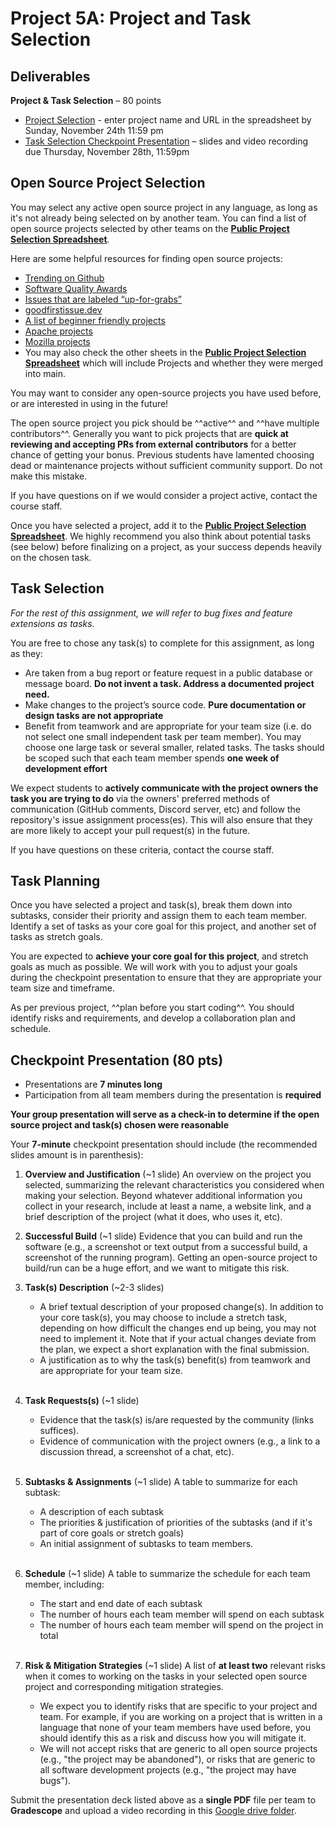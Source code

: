 # Project 5A: Project and Task Selection

## Deliverables

**Project & Task Selection** – 80 points

- [Project Selection](#open-source-project-selection) - enter project name and URL in the spreadsheet by  Sunday, November 24th 11:59 pm
- [Task Selection Checkpoint Presentation](#checkpoint-presentation-80-pts) – slides and video recording due Thursday, November 28th, 11:59pm


## Open Source Project Selection

You may select any active open source project in any language, as long as it's not already being selected on by another team. You can find a list of open source projects selected by other teams on the **[Public Project Selection Spreadsheet](https://docs.google.com/spreadsheets/d/1ZwGCx7GtnCX1jFxbRtYVSQ1efwPa_jr3fs70z3Q6Uu0/edit?usp=sharing)**.

Here are some helpful resources for finding open source projects:

- [Trending on Github](https://github.com/trending)
- [Software Quality Awards](https://www.yegor256.com/award.html)
- [Issues that are labeled “up-for-grabs”](https://up-for-grabs.net)
- [goodfirstissue.dev](https://goodfirstissue.dev/)
- [A list of beginner friendly projects](https://github.com/MunGell/awesome-for-beginners)
- [Apache projects](http://www.apache.org/)
- [Mozilla projects](https://firefox-source-docs.mozilla.org/contributing/contributing_to_mozilla.html)
- You may also check the other sheets in the **[Public Project Selection Spreadsheet](https://docs.google.com/spreadsheets/d/1ZwGCx7GtnCX1jFxbRtYVSQ1efwPa_jr3fs70z3Q6Uu0/edit?usp=sharing)** which will include Projects and whether they were merged into main.

You may want to consider any open-source projects you have used before, or are interested in using in the future!

The open source project you pick should be ^^active^^ and ^^have multiple contributors^^. Generally you want to pick projects that are **quick at reviewing and accepting PRs from external contributors** for a better chance of getting your bonus. Previous students have lamented choosing dead or maintenance projects without sufficient community support. Do not make this mistake.

If you have questions on if we would consider a project active, contact the course staff.

Once you have selected a project, add it to the **[Public Project Selection Spreadsheet](https://docs.google.com/spreadsheets/d/1ZwGCx7GtnCX1jFxbRtYVSQ1efwPa_jr3fs70z3Q6Uu0/edit?usp=sharing)**. We highly recommend you also think about potential tasks (see below) before finalizing on a project, as your success depends heavily on the chosen task.

## Task Selection

*For the rest of this assignment, we will refer to bug fixes and feature extensions as tasks.*

You are free to chose any task(s) to complete for this assignment, as long as they:

* Are taken from a bug report or feature request in a public database or message board. **Do not invent a task. Address a documented project need.**
* Make changes to the project’s source code. **Pure documentation or design tasks are not appropriate**
* Benefit from teamwork and are appropriate for your team size (i.e. do not select one small independent task per team member). You may choose one large task or several smaller, related tasks. The tasks should be scoped such that each team member spends **one week of development effort**

We expect students to **actively communicate with the project owners the task you are trying to do** via the owners' preferred methods of communication (GitHub comments, Discord server, etc) and follow the repository's issue assignment process(es). This will also ensure that they are more likely to accept your pull request(s) in the future.

If you have questions on these criteria, contact the course staff.

## Task Planning

Once you have selected a project and task(s), break them down into subtasks, consider their priority and assign them to each team member. Identify a set of tasks as your core goal for this project, and another set of tasks as stretch goals.

You are expected to **achieve your core goal for this project**, and stretch goals as much as possible. We will work with you to adjust your goals during the checkpoint presentation to ensure that they are appropriate your team size and timeframe.

As per previous project, ^^plan before you start coding^^. You should identify risks and requirements, and develop a collaboration plan and schedule.

## Checkpoint Presentation (80 pts)

- Presentations are **7 minutes long**
- Participation from all team members during the presentation is **required**


**Your group presentation will serve as a check-in to determine if the open source project and task(s) chosen were reasonable**

Your **7-minute** checkpoint presentation should include (the recommended slides amount is in parenthesis):

1.	**Overview and Justification** (~1 slide)
    An overview on the project you selected, summarizing the relevant characteristics you considered when making your selection. Beyond whatever additional information you collect in your research, include at least a name, a website link, and a brief description of the project (what it does, who uses it, etc).
    <br/>

2.	**Successful Build** (~1 slide)
    Evidence that you can build and run the software (e.g., a screenshot or text output from a successful build, a screenshot of the running program). Getting an open-source project to build/run can be a huge effort, and we want to mitigate this risk.
    <br/>

3.	**Task(s) Description** (~2-3 slides)
    - A brief textual description of your proposed change(s). In addition to your core task(s), you may choose to include a stretch task, depending on how difficult the changes end up being, you may not need to implement it. Note that if your actual changes deviate from the plan, we expect a short explanation with the final submission.
    - A justification as to why the task(s) benefit(s) from teamwork and are appropriate for your team size.
    <br/>

4.	**Task Requests(s)**  (~1 slide)
    - Evidence that the task(s) is/are requested by the community (links suffices).
    - Evidence of communication with the project owners (e.g., a link to a discussion thread, a screenshot of a chat, etc).
    <br/>

5.	**Subtasks & Assignments** (~1 slide)
    A table to summarize for each subtask:
    - A description of each subtask
    - The priorities & justification of priorities of the subtasks (and if it's part of core goals or stretch goals)
    - An initial assignment of subtasks to team members.
    <br/>

6. **Schedule** (~1 slide)
    A table to summarize the schedule for each team member, including:
    - The start and end date of each subtask
    - The number of hours each team member will spend on each subtask
    - The number of hours each team member will spend on the project in total
    <br/>

7. **Risk & Mitigation Strategies** (~1 slide)
    A list of **at least two** relevant risks when it comes to working on the tasks in your selected open source project and corresponding mitigation strategies.
    - We expect you to identify risks that are specific to your project and team. For example, if you are working on a project that is written in a language that none of your team members have used before, you should identify this as a risk and discuss how you will mitigate it.
    - We will not accept risks that are generic to all open source projects (e.g., "the project may be abandoned"), or risks that are generic to all software development projects (e.g., "the project may have bugs").

Submit the presentation deck listed above as a **single PDF** file per team to **Gradescope** and upload a video recording in this [Google drive folder](https://drive.google.com/drive/folders/1ZGm-F5to9E20vBVmIVtXHiKi7_9Uces3?usp=sharing).
